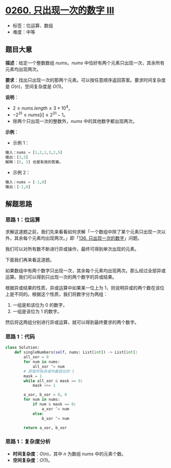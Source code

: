 # [0260. 只出现一次的数字 III](https://leetcode.cn/problems/single-number-iii/)

- 标签：位运算、数组
- 难度：中等

## 题目大意

**描述**：给定一个整数数组 $nums$。$nums$ 中恰好有两个元素只出现一次，其余所有元素均出现两次。

**要求**：找出只出现一次的那两个元素。可以按任意顺序返回答案。要求时间复杂度是 $O(n)$，空间复杂度是 $O(1)$。

**说明**：

- $2 \le nums.length \le 3 \times 10^4$。
- $-2^{31} \le nums[i] \le 2^{31} - 1$。
- 除两个只出现一次的整数外，$nums$ 中的其他数字都出现两次。

**示例**：

- 示例 1：

```Python
输入：nums = [1,2,1,3,2,5]
输出：[3,5]
解释：[5, 3] 也是有效的答案。
```

- 示例 2：

```Python
输入：nums = [-1,0]
输出：[-1,0]
```

## 解题思路

### 思路 1：位运算

求解这道题之前，我们先来看看如何求解「一个数组中除了某个元素只出现一次以外，其余每个元素均出现两次。」即「[136. 只出现一次的数字](https://leetcode.cn/problems/single-number/)」问题。

我们可以对所有数不断进行异或操作，最终可得到单次出现的元素。

下面我们再来看这道题。

如果数组中有两个数字只出现一次，其余每个元素均出现两次。那么经过全部异或运算。我们可以得到只出现一次的两个数字的异或结果。

根据异或结果的性质，异或运算中如果某一位上为 $1$，则说明异或的两个数在该位上是不同的。根据这个性质，我们将数字分为两组：

1. 一组是和该位为 $0$ 的数字，
2. 一组是该位为 $1$ 的数字。

然后将这两组分别进行异或运算，就可以得到最终要求的两个数字。

### 思路 1：代码

```Python
class Solution:
    def singleNumbers(self, nums: List[int]) -> List[int]:
        all_xor = 0
        for num in nums:
            all_xor ^= num
        # 获取所有异或中最低位的 1
        mask = 1
        while all_xor & mask == 0:
            mask <<= 1

        a_xor, b_xor = 0, 0
        for num in nums:
            if num & mask == 0:
                a_xor ^= num
            else:
                b_xor ^= num

        return a_xor, b_xor
```

### 思路 1：复杂度分析

- **时间复杂度**：$O(n)$，其中 $n$ 为数组 $nums$ 中的元素个数。
- **空间复杂度**：$O(1)$。

